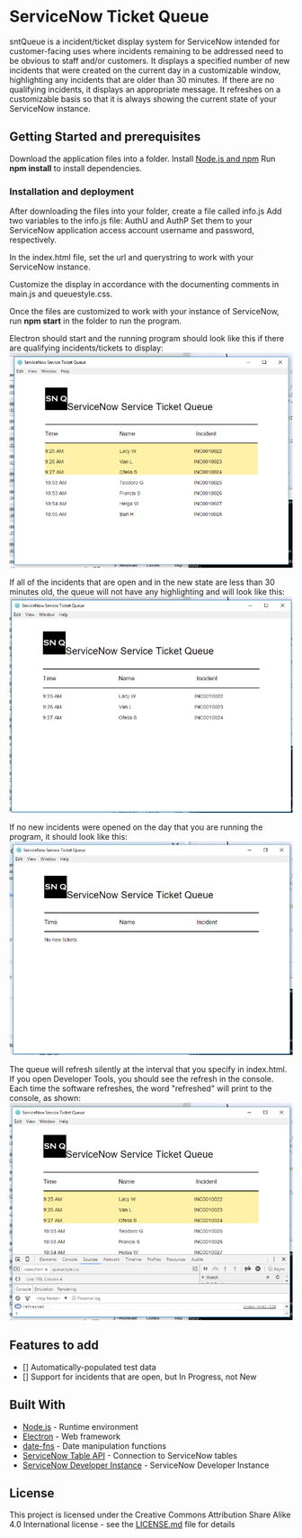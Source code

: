 # ServiceNow Ticket Queue

sntQueue is a incident/ticket display system for ServiceNow intended for customer-facing uses where incidents remaining to be addressed need to be obvious to staff and/or customers. It displays a specified number of new incidents that were created on the current day in a customizable window, highlighting any incidents that are older than 30 minutes. If there are no qualifying incidents, it displays an appropriate message. It refreshes on a customizable basis so that it is always showing the current state of your ServiceNow instance.


## Getting Started and prerequisites

Download the application files into a folder.
Install [Node.js and npm](https://nodejs.org/en/download/) 
Run **npm install** to install dependencies.


### Installation and deployment

After downloading the files into your folder, create a file called info.js 
Add two variables to the info.js file: AuthU and AuthP
Set them to your ServiceNow application access account username and 
password, respectively.

In the index.html file, set the url and querystring to work with your 
ServiceNow instance.

Customize the display in accordance with the documenting comments in 
main.js and queuestyle.css.

Once the files are customized to work with your instance of ServiceNow,
 run **npm start** in the folder to run the program.

Electron should start and the running program should look like this if 
there are qualifying incidents/tickets to display:
![Queue with both highlighted and plain incidents](https://github.com/HiroinaProtagonist/sntQueue/raw/readme/README_images/BothTypes.png)

If all of the incidents that are open and in the new state are less 
than 30 minutes old, the queue will not have any highlighting and 
will look like this:
![Queue with all incidents opened within 30 minutes](https://github.com/HiroinaProtagonist/sntQueue/raw/master/README_images/Within30.png "Queue with only incidents opened within 30 minutes")

If no new incidents were opened on the day that you are running the 
program, it should look like this:
![Empty Queue with no new tickets message](https://github.com/HiroinaProtagonist/sntQueue/raw/master/README_images/emptyQ.png)

The queue will refresh silently at the interval that you specify in 
index.html. If you open Developer Tools, you should see the refresh 
in the console. Each time the software refreshes, the word "refreshed" 
will print to the console, as shown:
![Queue refreshing silently and logging the refresh to the console](https://github.com/HiroinaProtagonist/sntQueue/raw/master/README_images/Refresh.png)


## Features to add
- [] Automatically-populated test data
- [] Support for incidents that are open, but In Progress, not New


## Built With

* [Node.js](https://nodejs.org/en/download/) - Runtime environment
* [Electron](https://electronjs.org/) - Web framework
* [date-fns](https://date-fns.org/) - Date manipulation functions
* [ServiceNow Table API](https://developer.servicenow.com/app.do#!/rest_api_doc?id=c_TableAPI) - Connection to ServiceNow tables
* [ServiceNow Developer Instance](https://developer.servicenow.com/app.do#!/instance) - ServiceNow Developer Instance


## License

This project is licensed under the Creative Commons Attribution Share 
Alike 4.0 International license - see the [LICENSE.md](LICENSE.md) 
file for details
